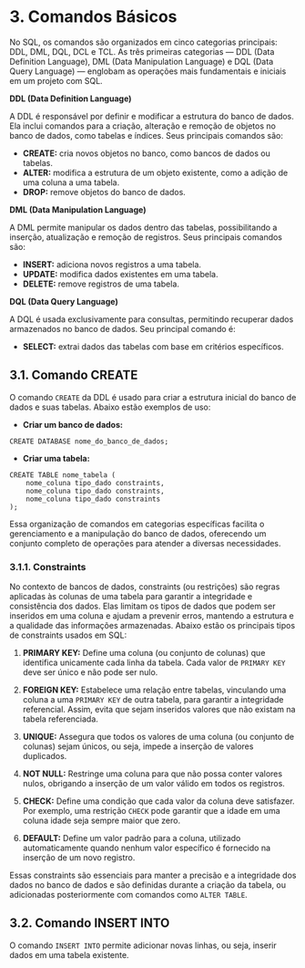 # 3. Comandos Básicos

No SQL, os comandos são organizados em cinco categorias principais: DDL, DML, DQL, DCL e TCL. As três primeiras categorias — DDL (Data Definition Language), DML (Data Manipulation Language) e DQL (Data Query Language) — englobam as operações mais fundamentais e iniciais em um projeto com SQL.

**DDL (Data Definition Language)**

A DDL é responsável por definir e modificar a estrutura do banco de dados. Ela inclui comandos para a criação, alteração e remoção de objetos no banco de dados, como tabelas e índices. Seus principais comandos são:

- **CREATE:** cria novos objetos no banco, como bancos de dados ou tabelas.
- **ALTER:** modifica a estrutura de um objeto existente, como a adição de uma coluna a uma tabela.
- **DROP:** remove objetos do banco de dados.

**DML (Data Manipulation Language)**

A DML permite manipular os dados dentro das tabelas, possibilitando a inserção, atualização e remoção de registros. Seus principais comandos são:

- **INSERT:** adiciona novos registros a uma tabela.
- **UPDATE:** modifica dados existentes em uma tabela.
- **DELETE:** remove registros de uma tabela.

**DQL (Data Query Language)**

A DQL é usada exclusivamente para consultas, permitindo recuperar dados armazenados no banco de dados. Seu principal comando é:

- **SELECT:** extrai dados das tabelas com base em critérios específicos.

## 3.1. Comando CREATE

O comando `CREATE` da DDL é usado para criar a estrutura inicial do banco de dados e suas tabelas. Abaixo estão exemplos de uso:

- **Criar um banco de dados:**

```
CREATE DATABASE nome_do_banco_de_dados;
```

- **Criar uma tabela:**

```
CREATE TABLE nome_tabela (
    nome_coluna tipo_dado constraints,
    nome_coluna tipo_dado constraints,
    nome_coluna tipo_dado constraints
);
```

Essa organização de comandos em categorias específicas facilita o gerenciamento e a manipulação do banco de dados, oferecendo um conjunto completo de operações para atender a diversas necessidades.

### 3.1.1. Constraints

No contexto de bancos de dados, constraints (ou restrições) são regras aplicadas às colunas de uma tabela para garantir a integridade e consistência dos dados. Elas limitam os tipos de dados que podem ser inseridos em uma coluna e ajudam a prevenir erros, mantendo a estrutura e a qualidade das informações armazenadas. Abaixo estão os principais tipos de constraints usados em SQL:

1. **PRIMARY KEY:** Define uma coluna (ou conjunto de colunas) que identifica unicamente cada linha da tabela. Cada valor de `PRIMARY KEY` deve ser único e não pode ser nulo.

2. **FOREIGN KEY:** Estabelece uma relação entre tabelas, vinculando uma coluna a uma `PRIMARY KEY` de outra tabela, para garantir a integridade referencial. Assim, evita que sejam inseridos valores que não existam na tabela referenciada.

3. **UNIQUE:** Assegura que todos os valores de uma coluna (ou conjunto de colunas) sejam únicos, ou seja, impede a inserção de valores duplicados.

4. **NOT NULL:** Restringe uma coluna para que não possa conter valores nulos, obrigando a inserção de um valor válido em todos os registros.

5. **CHECK:** Define uma condição que cada valor da coluna deve satisfazer. Por exemplo, uma restrição `CHECK` pode garantir que a idade em uma coluna idade seja sempre maior que zero.

6. **DEFAULT:** Define um valor padrão para a coluna, utilizado automaticamente quando nenhum valor específico é fornecido na inserção de um novo registro.

Essas constraints são essenciais para manter a precisão e a integridade dos dados no banco de dados e são definidas durante a criação da tabela, ou adicionadas posteriormente com comandos como `ALTER TABLE`.

## 3.2. Comando INSERT INTO

O comando `INSERT INTO` permite adicionar novas linhas, ou seja, inserir dados em uma tabela existente.